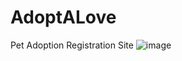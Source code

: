 # AdoptALove
Pet Adoption Registration Site
![image](https://user-images.githubusercontent.com/85947960/221616237-9a018b23-9919-477a-a5fa-dfb9cd9f1057.png)

